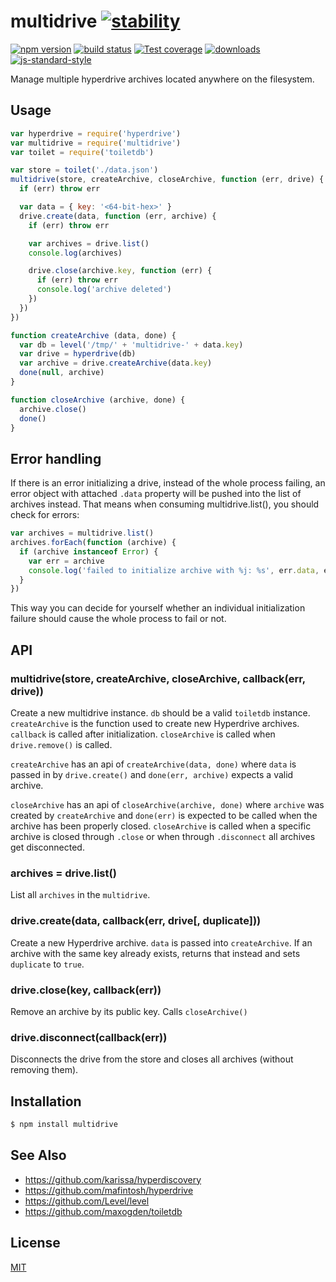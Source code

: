 # multidrive [![stability][0]][1]
[![npm version][2]][3] [![build status][4]][5] [![Test coverage][6]][7]
[![downloads][8]][9] [![js-standard-style][10]][11]

Manage multiple hyperdrive archives located anywhere on the filesystem.

## Usage
```js
var hyperdrive = require('hyperdrive')
var multidrive = require('multidrive')
var toilet = require('toiletdb')

var store = toilet('./data.json')
multidrive(store, createArchive, closeArchive, function (err, drive) {
  if (err) throw err

  var data = { key: '<64-bit-hex>' }
  drive.create(data, function (err, archive) {
    if (err) throw err

    var archives = drive.list()
    console.log(archives)

    drive.close(archive.key, function (err) {
      if (err) throw err
      console.log('archive deleted')
    })
  })
})

function createArchive (data, done) {
  var db = level('/tmp/' + 'multidrive-' + data.key)
  var drive = hyperdrive(db)
  var archive = drive.createArchive(data.key)
  done(null, archive)
}

function closeArchive (archive, done) {
  archive.close()
  done()
}
```

## Error handling
If there is an error initializing a drive, instead of the whole process failing, an error object with attached `.data` property will be pushed into the list of archives instead. That means when consuming multidrive.list(), you should check for errors:

```js
var archives = multidrive.list()
archives.forEach(function (archive) {
  if (archive instanceof Error) {
    var err = archive
    console.log('failed to initialize archive with %j: %s', err.data, err.message)
  }
})
```

This way you can decide for yourself whether an individual initialization failure should cause the whole process to fail or not.

## API
### multidrive(store, createArchive, closeArchive, callback(err, drive))
Create a new multidrive instance. `db` should be a valid `toiletdb` instance.
`createArchive` is the function used to create new Hyperdrive archives.
`callback` is called after initialization. `closeArchive` is called when
`drive.remove()` is called.

`createArchive` has an api of `createArchive(data, done)` where `data` is passed in
by `drive.create()` and `done(err, archive)` expects a valid archive.

`closeArchive` has an api of `closeArchive(archive, done)` where `archive` was
created by `createArchive` and `done(err)` is expected to be called when the
archive has been properly closed. `closeArchive` is called when a specific
archive is closed through `.close` or when through `.disconnect` all archives get
disconnected.

### archives = drive.list()
List all `archives` in the `multidrive`.

### drive.create(data, callback(err, drive[, duplicate]))
Create a new Hyperdrive archive. `data` is passed into `createArchive`.
If an archive with the same key already exists, returns that instead and sets
`duplicate` to `true`.

### drive.close(key, callback(err))
Remove an archive by its public key. Calls `closeArchive()`

### drive.disconnect(callback(err))
Disconnects the drive from the store and closes all archives (without removing them).

## Installation
```sh
$ npm install multidrive
```

## See Also
- https://github.com/karissa/hyperdiscovery
- https://github.com/mafintosh/hyperdrive
- https://github.com/Level/level
- https://github.com/maxogden/toiletdb

## License
[MIT](https://tldrlegal.com/license/mit-license)

[0]: https://img.shields.io/badge/stability-experimental-orange.svg?style=flat-square
[1]: https://nodejs.org/api/documentation.html#documentation_stability_index
[2]: https://img.shields.io/npm/v/multidrive.svg?style=flat-square
[3]: https://npmjs.org/package/multidrive
[4]: https://img.shields.io/travis/datproject/multidrive/master.svg?style=flat-square
[5]: https://travis-ci.org/datproject/multidrive
[6]: https://img.shields.io/codecov/c/github/datproject/multidrive/master.svg?style=flat-square
[7]: https://codecov.io/github/datproject/multidrive
[8]: http://img.shields.io/npm/dm/multidrive.svg?style=flat-square
[9]: https://npmjs.org/package/multidrive
[10]: https://img.shields.io/badge/code%20style-standard-brightgreen.svg?style=flat-square
[11]: https://github.com/feross/standard
